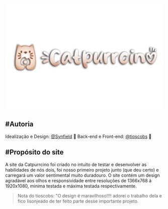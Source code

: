 ![](https://github.com/ImSynfield/Catpurrcino/blob/main/images/logo.png)

#Autoria
---

Idealização e Design: [@Synfield](https://github.com/ImSynfield "@Synfield") 🌻
Back-end e Front-end: [@tioscobs](https://github.com/tioscobs "@tioscobs") 🦭

#Propósito do site
---
A site da Catpurrcino foi criado no intuito de testar e desenvolver as habilidades de nós dois, foi nosso primeiro projeto junto (que deu certo) e carregará um valor sentimental muito duradouro.  O site contém um design agradável aos olhos e responsividade entre resoluções de 1366x768 á 1920x1080, minima testada e máxima testada respectivamente.

>Nota do tioscobs: "O design é maravilhoso!!!! adorei o trabalho dela e fico lisonjeado de ter feito parte desse importante projeto.
